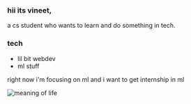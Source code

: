 ### hii its vineet,
  a cs student who wants to learn and do something in tech.
### tech
- lil bit webdev
- ml stuff

right now i'm focusing on ml and i want to get internship in ml

![meaning of life](https://saurabhalone.com/images/image.jpeg "a life")
